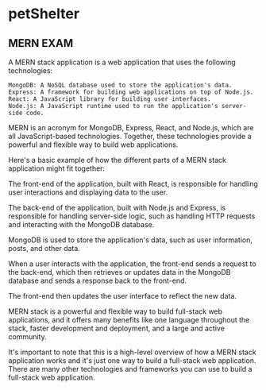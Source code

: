 # petShelter
## MERN EXAM

A MERN stack application is a web application that uses the following technologies:
```
MongoDB: A NoSQL database used to store the application's data.
Express: A framework for building web applications on top of Node.js.
React: A JavaScript library for building user interfaces.
Node.js: A JavaScript runtime used to run the application's server-side code.
```
MERN is an acronym for MongoDB, Express, React, and Node.js, which are all JavaScript-based technologies. Together, these technologies provide a powerful and flexible way to build web applications.

Here's a basic example of how the different parts of a MERN stack application might fit together:

The front-end of the application, built with React, is responsible for handling user interactions and displaying data to the user.

The back-end of the application, built with Node.js and Express, is responsible for handling server-side logic, such as handling HTTP requests and interacting with the MongoDB database.

MongoDB is used to store the application's data, such as user information, posts, and other data.

When a user interacts with the application, the front-end sends a request to the back-end, which then retrieves or updates data in the MongoDB database and sends a response back to the front-end.

The front-end then updates the user interface to reflect the new data.

MERN stack is a powerful and flexible way to build full-stack web applications, and it offers many benefits like one language throughout the stack, faster development and deployment, and a large and active community.

It's important to note that this is a high-level overview of how a MERN stack application works and it's just one way to build a full-stack web application. There are many other technologies and frameworks you can use to build a full-stack web application.

